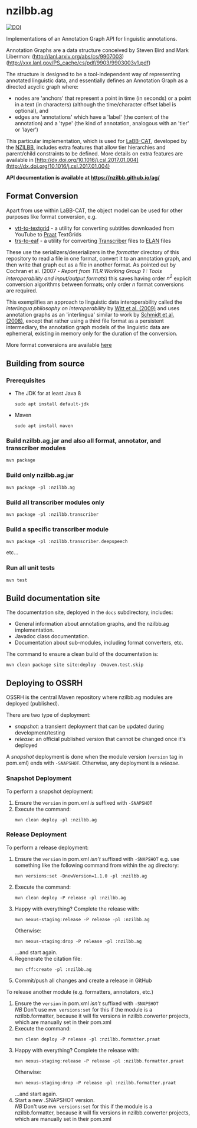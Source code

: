 # nzilbb.ag

[![DOI](https://zenodo.org/badge/49908890.svg)](https://zenodo.org/badge/latestdoi/49908890)


Implementations of an Annotation Graph API for linguistic annotations.

Annotation Graphs are a data structure conceived by Steven Bird and Mark Liberman:
(http://lanl.arxiv.org/abs/cs/9907003)
(http://xxx.lanl.gov/PS_cache/cs/pdf/9903/9903003v1.pdf)

The structure is designed to be a tool-independent way of representing annotated linguistic data,
and essentially defines an Annotation Graph as a directed acyclic graph where:
 * nodes are 'anchors' that represent a point in time (in seconds) or a point in a text
 (in characters) (although the time/character offset label is optional), and 
 * edges are 'annotations' which have a 'label' (the content of the annotation) and a
 'type' (the kind of annotation, analogous with an 'tier' or 'layer') 

This particular implementation, which is used for
[LaBB-CAT](https://labbcat.canterbury.ac.nz), 
developed by the
[NZILBB](http://www.nzilbb.canterbury.ac.nz), 
includes extra features that allow tier hierarchies and parent/child constraints to be defined.
More details on extra features are available in
[http://dx.doi.org/10.1016/j.csl.2017.01.004](http://dx.doi.org/10.1016/j.csl.2017.01.004)

**API documentation is available at https://nzilbb.github.io/ag/**

## Format Conversion

Apart from use within LaBB-CAT, the object model can be used for other purposes like
format conversion, e.g. 
 * [vtt-to-textgrid](https://github.com/nzilbb/ag/blob/main/bin/vtt-to-textgrid.jar?raw=true) -
 a utility for converting subtitles downloaded from YouTube to
 [Praat](http://praat.org) TextGrids 
 * [trs-to-eaf](https://github.com/nzilbb/ag/blob/main/bin/trs-to-textgrid.jar?raw=true) -
 a utility for converting
 [Transcriber](http://trans.sourceforge.net/en/presentation.php) files to
 [ELAN](https://tla.mpi.nl/tools/tla-tools/elan/) files 

These use the serializers/deserializers in the *formatter* directory of this repository
to read a file in one format, convert it to an annotation graph, and then write that graph
out as a file in another format. As pointed out by
Cochran et al. (2007 - *Report from TILR Working Group 1 : Tools interoperability and input/output formats*)
this saves having order *n<sup>2</sup>* explicit conversion algorithms between formats;
only order *n* format conversions are required.

This exemplifies an approach to linguistic data interoperability called the *interlingua
philosophy on interoperability* by
[Witt et al. (2009)](https://www.w3.org/People/fsasaki/docs/lre-intro.pdf)
and uses annotation graphs as an 'interlingua' similar to work by 
[Schmidt et al. (2008)](https://ids-pub.bsz-bw.de/frontdoor/deliver/index/docId/2308/file/Schmidt%20etc_An_exchange_format_for_multimodal_annotations_2008.pdf),
except that rather using a third file format as a persistent intermediary, the annotation
graph models of the linguistic data are ephemeral, existing in memory only for the duration of the
conversion.

More format conversions are available
[here](https://github.com/nzilbb/ag/blob/main/bin/README.md#standalone-format-converters)

## Building from source

### Prerequisites

* The JDK for at least Java 8
  ```
  sudo apt install default-jdk
  ```
* Maven
  ```
  sudo apt install maven
  ```

### Build nzilbb.ag.jar and also all format, annotator, and transcriber modules 

```
mvn package
```

### Build only nzilbb.ag.jar

```
mvn package -pl :nzilbb.ag
```

### Build all transcriber modules only

```
mvn package -pl :nzilbb.transcriber
```

### Build a specific transcriber module

```
mvn package -pl :nzilbb.transcriber.deepspeech
```

etc...

### Run all unit tests

```
mvn test
```

## Build documentation site

The documentation site, deployed in the `docs` subdirectory, includes:

- General information about annotation graphs, and the nzilbb.ag implementation.
- Javadoc class documentation.
- Documentation about sub-modules, including format converters, etc.

The command to ensure a clean build of the documentation is:

```
mvn clean package site site:deploy -Dmaven.test.skip
```

## Deploying to OSSRH

OSSRH is the central Maven repository where nzilbb.ag modules are deployed (published).

There are two type of deployment:

- *snapshot*: a transient deployment that can be updated during development/testing
- *release*: an official published version that cannot be changed once it's deployed

A *snapshot* deployment is done when the module version (`version` tag in pom.xml) ends with
`-SNAPSHOT`. Otherwise, any deployment is a *release*.

### Snapshot Deployment

To perform a snapshot deployment:

1. Ensure the `version` in pom.xml *is* suffixed with `-SNAPSHOT`
2. Execute the command:  
   ```
   mvn clean deploy -pl :nzilbb.ag
   ```

### Release Deployment

To perform a release deployment:

1. Ensure the `version` in pom.xml *isn't* suffixed with `-SNAPSHOT` e.g. use something
   like the following command from within the ag directory:  
   ```
   mvn versions:set -DnewVersion=1.1.0 -pl :nzilbb.ag
   ```
2. Execute the command:  
   ```
   mvn clean deploy -P release -pl :nzilbb.ag
   ```
3. Happy with everything? Complete the release with:
   ```
   mvn nexus-staging:release -P release -pl :nzilbb.ag
   ```
   Otherwise:
   ```
   mvn nexus-staging:drop -P release -pl :nzilbb.ag
   ```
   ...and start again.
4. Regenerate the citation file:
   ```
   mvn cff:create -pl :nzilbb.ag
   ```
5. Commit/push all changes and create a release in GitHub

To release another module (e.g. formatters, annotators, etc.)

1. Ensure the `version` in pom.xml *isn't* suffixed with `-SNAPSHOT`  
   *NB* Don't use `mvn versions:set` for this if the module is a nzilbb.formatter, because it
   will fix versions in nzilbb.converter projects, which are manually set in their pom.xml
2. Execute the command:  
   ```
   mvn clean deploy -P release -pl :nzilbb.formatter.praat
   ```
3. Happy with everything? Complete the release with:
   ```
   mvn nexus-staging:release -P release -pl :nzilbb.formatter.praat
   ```
   Otherwise:
   ```
   mvn nexus-staging:drop -P release -pl :nzilbb.formatter.praat
   ```
   ...and start again.
4. Start a new .SNAPSHOT version.  
   *NB* Don't use `mvn versions:set` for this if the module is a nzilbb.formatter, because it
   will fix versions in nzilbb.converter projects, which are manually set in their pom.xml
